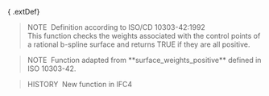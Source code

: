 { .extDef}
> NOTE&nbsp; Definition according to ISO/CD 10303-42:1992  
> This function checks the weights associated with the control points of a rational b-spline surface and returns TRUE if they are all positive.

> NOTE&nbsp; Function adapted from \*\*surface_weights_positive\*\* defined in ISO 10303-42.

> HISTORY&nbsp; New function in IFC4
